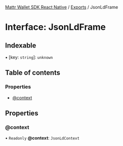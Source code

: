 [Mattr Wallet SDK React Native](../README.md) / [Exports](../modules.md) / JsonLdFrame

# Interface: JsonLdFrame

## Indexable

▪ [key: `string`]: `unknown`

## Table of contents

### Properties

- [@context](jsonldframe.md#@context)

## Properties

### @context

• `Readonly` **@context**: `JsonLdContext`
